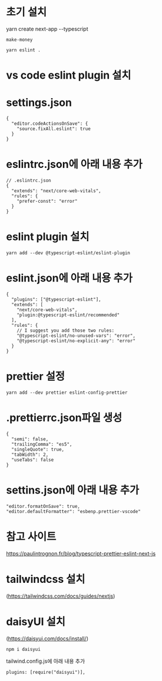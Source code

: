 # 초기 설치

yarn create next-app --typescript

```
make-money
```

```
yarn eslint .
```

# vs code eslint plugin 설치

# settings.json

```
{
  "editor.codeActionsOnSave": {
    "source.fixAll.eslint": true
  }
}
```

# eslintrc.json에 아래 내용 추가

```
// .eslintrc.json
{
  "extends": "next/core-web-vitals",
  "rules": {
    "prefer-const": "error"
  }
}
```

# eslint plugin 설치

```
yarn add --dev @typescript-eslint/eslint-plugin
```

# eslint.json에 아래 내용 추가

```
{
  "plugins": ["@typescript-eslint"],
  "extends": [
    "next/core-web-vitals",
    "plugin:@typescript-eslint/recommended"
  ],
  "rules": {
    // I suggest you add those two rules:
    "@typescript-eslint/no-unused-vars": "error",
    "@typescript-eslint/no-explicit-any": "error"
  }
}
```

# prettier 설정

```
yarn add --dev prettier eslint-config-prettier
```

# .prettierrc.json파일 생성

```
{
  "semi": false,
  "trailingComma": "es5",
  "singleQuote": true,
  "tabWidth": 2,
  "useTabs": false
}
```

# settins.json에 아래 내용 추가

```
"editor.formatOnSave": true,
"editor.defaultFormatter": "esbenp.prettier-vscode"
```

# 참고 사이트

https://paulintrognon.fr/blog/typescript-prettier-eslint-next-js

# tailwindcss 설치

(https://tailwindcss.com/docs/guides/nextjs)

# daisyUI 설치

(https://daisyui.com/docs/install/)

```
npm i daisyui
```

tailwind.config.js에 아래 내용 추가

```
plugins: [require("daisyui")],
```
